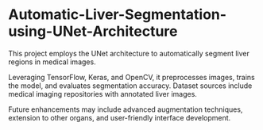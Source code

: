 # Automatic-Liver-Segmentation-using-UNet-Architecture

This project employs the UNet architecture to automatically segment liver regions in medical images. 

Leveraging TensorFlow, Keras, and OpenCV, it preprocesses images, trains the model, and evaluates segmentation accuracy. Dataset sources include medical imaging repositories with annotated liver images. 

Future enhancements may include advanced augmentation techniques, extension to other organs, and user-friendly interface development.
